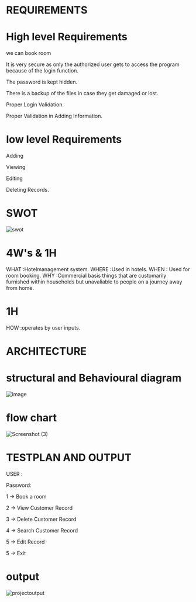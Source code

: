 # REQUIREMENTS


# High level Requirements

 we can book room

 It is very secure as only the authorized user gets to access the program because of the login function.

 The password is kept hidden.

 There is a backup of the files in case they get damaged or lost.
 
  Proper Login Validation.

 Proper Validation in Adding Information.

# low level Requirements

Adding

Viewing

Editing

Deleting Records.

# SWOT

![swot ](https://user-images.githubusercontent.com/74053403/155262667-1c8256fb-f304-45be-a7c2-fb026ec27d18.png)


# 4W's & 1H

WHAT :Hotelmanagement system.
WHERE :Used in hotels.
WHEN : Used for room booking.
WHY :Commercial basis things that are customarily furnished within households but unavaliable to people on a journey away from home.
# 1H
HOW :operates by user inputs.

# ARCHITECTURE

# structural and Behavioural diagram

![image](https://user-images.githubusercontent.com/74053403/154533499-8305b40d-2f61-4f60-9910-8bc23d43852b.png)

 # flow chart
  ![Screenshot (3)](https://user-images.githubusercontent.com/74053403/154543565-b62d7002-f586-4972-b8a0-742beaa6ff2c.png)

 # TESTPLAN AND OUTPUT

  USER :

Password:

 1 -> Book a room
 
 2 -> View Customer Record
 
 3 -> Delete Customer Record
 
 4 -> Search Customer Record
 
 5 -> Edit Record
 
 5 -> Exit


 # output 

  ![projectoutput](https://user-images.githubusercontent.com/74053403/154546120-1852fc50-358b-41a2-9a99-579b4c30b066.png)


